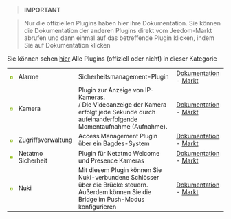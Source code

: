 
>**IMPORTANT**

>Nur die offiziellen Plugins haben hier ihre Dokumentation. Sie können die Dokumentation der anderen Plugins direkt vom Jeedom-Markt abrufen und dann einmal auf das betreffende Plugin klicken, indem Sie auf Dokumentation klicken


Sie können sehen [hier](https://market.jeedom.com/index.php?v=d&p=market&type=plugin&categorie=security) Alle Plugins (offiziell oder nicht) in dieser Kategorie

| | | | |
|--- | --- | --- | ---|
|<img src="alarm/alarm_icon.png" width="100" />|Alarme|Sicherheitsmanagement-Plugin|[Dokumentation](alarm/index.md) - [Markt](https://market.jeedom.com/index.php?v=d&p=market_display&id=26)|
|<img src="camera/camera_icon.png" width="100" />|Kamera|Plugin zur Anzeige von IP-Kameras. <br> / Die Videoanzeige der Kamera erfolgt jede Sekunde durch aufeinanderfolgende Momentaufnahme (Aufnahme).|[Dokumentation](camera/index.md) - [Markt](https://market.jeedom.com/index.php?v=d&p=market_display&id=70)|
|<img src="gestAccess/gestAccess_icon.png" width="100" />|Zugriffsverwaltung|Access Management Plugin über ein Bagdes-System|[Dokumentation](gestAccess/index.md) - [Markt](https://market.jeedom.com/index.php?v=d&p=market_display&id=3686)|
|<img src="netatmoWelcome/netatmoWelcome_icon.png" width="100" />|Netatmo Sicherheit|Plugin für Netatmo Welcome und Presence Kameras|[Dokumentation](netatmoWelcome/index.md) - [Markt](https://market.jeedom.com/index.php?v=d&p=market_display&id=1967)|
|<img src="nuki/nuki_icon.png" width="100" />|Nuki|Mit diesem Plugin können Sie Nuki-verbundene Schlösser über die Brücke steuern. Außerdem können Sie die Bridge im Push-Modus konfigurieren|[Dokumentation](nuki/index.md) - [Markt](https://market.jeedom.com/index.php?v=d&p=market_display&id=2819)|

